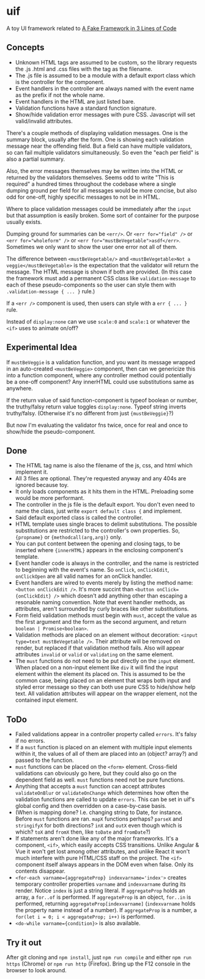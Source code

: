 # uif
A toy UI framework related to [A Fake Framework in 3 Lines of Code](https://dev.to/ronnewcomb/i-wrote-a-fake-ui-framework-in-3-lines-of-code-4nej)

## Concepts

* Unknown HTML tags are assumed to be custom, so the library requests the .js .html and .css files with the tag as the filename. 
* The .js file is assumed to be a module with a default export class which is the controller for the component.
* Event handlers in the controller are always named with the event name as the prefix if not the whole name.
* Event handlers in the HTML are just listed bare.  
* Validation functions have a standard function signature.
* Show/hide validation error messages with pure CSS. Javascript will set valid/invalid attributes.

There's a couple methods of displaying validation messages.  One is the summary block, usually after the form.  One is showing each validation message near the offending field.  But a field can have multiple validators, so can fail multiple validators simultaneously.  So even the "each per field" is also a partial summary.  

Also, the error messages themselves may be written into the HTML or returned by the validators themselves.  Seems odd to write "This is required" a hundred times throughout the codebase where a single dumping ground per field for all messages would be more concise, but also odd for one-off, highly specific messages to not be in HTML. 

Where to place validation messages could be immediately after the `input` but that assumption is easily broken.  Some sort of container for the purpose usually exists.

Dumping ground for summaries can be `<err/>`.  Or `<err for="field" />` or `<err for="wholeform" />` or `<err for="mustBeVegetable">asdf</err>`.  Sometimes we only want to show the user one error not all of them.

The difference between `<mustBeVegetable/>` and `<mustBeVegetable>Not a veggie</mustBeVegetable>` is the expectation that the validator will return the message. The HTML message is shown if both are provided.  (In this case the framework must add a permanent CSS class like `validation-message` to each of these pseudo-components so the user can style them with `.validation-message { ... }` rule.)

If a `<err />` component is used, then users can style with a `err { ... }` rule. 

Instead of `display:none` can we use `scale:0` and `scale:1` or whatever the `<if>` uses to animate on/off? 

## Experimental Idea

If `mustBeVeggie` is a validation function, and you want its message wrapped in an auto-created `<mustBeVeggie>` component, then can we genericize this into a function component, where any controller method could potentially be a one-off component? Any innerHTML could use substitutions same as anywhere. 

If the return value of said function-component is typeof boolean or number, the truthy/falsy return value toggles `display:none`.  Typeof string inverts truthy/falsy.  (Otherwise it's no different from just `{mustBeVeggie}`?) 

But now I'm evaluating the validator fns twice, once for real and once to show/hide the pseudo-component.


## Done

* The HTML tag name is also the filename of the js, css, and html which implement it. 
* All 3 files are optional. They're requested anyway and any 404s are ignored because toy.
* It only loads components as it hits them in the HTML. Preloading some would be more performant.
* The controller in the js file is the default export. You don't even need to name the class, just write `export default class {` and implement.
* Said default exported class is called the controller.
* HTML template uses single braces to delimit substitutions. The possible substitutions are restricted to the controller's own properties. So, `{propname}` or `{methodcall(arg,arg)}` only. 
* You can put content between the opening and closing tags, to be inserted where `{innerHTML}` appears in the enclosing component's template.
* Event handler code is always in the controller, and the name is restricted to beginning with the event's name.  So `onClick`, `onClickEdit`, `onClickOpen` are all valid names for an onClick handler.
* Event handlers are wired to events merely by listing the method name: `<button onClickEdit />`.  It's more succint than `<button onClick={onClickEdit} />` which doesn't add anything other than escaping a resonable naming convention.  Note that event handler methods, as attributes, aren't surrounded by curly braces like other substitutions.
* Form field validation methods must begin with `must`, accept the value as the first argument and the form as the second argument, and return `boolean | Promise<boolean>`. 
* Validation methods are placed on an element without decoration: `<input type=text mustBeVegetable />`.  Their attribute will be removed on render, but replaced if that validation method fails.  Also will appear attributes `invalid` or `valid` or `validating` on the same element.
* The `must` functions do not need to be put directly on the `input` element.  When placed on a non-input element like `div` it will find the input element within the element its placed on. This is assumed to be the common case, being placed on an element that wraps both input and styled error message so they can both use pure CSS to hide/show help text.  All validation attributes will appear on the wrapper element, not the contained input element. 

## ToDo 

* Failed validations appear in a controller property called `errors`.  It's falsy if no errors.
* If a `must` function is placed on an element with multiple input elements within it, the values of all of them are placed into an (object? array?) and passed to the function.
* `must` functions can be placed on the `<form>` element.  Cross-field validations can obviously go here, but they could also go on the dependent field as well.  `must` functions need not be pure functions.
* Anything that accepts a `must` function can accept attributes `validateOnBlur` or `validateOnChange` which determines how often the validation functions are called to update `errors`. This can be set in uif's global config and then overridden on a case-by-case basis.
* (When is mapping done?  I.e. changing string to Date, for instance.  Before `must` functions are ran. `mapX` functions perhaps? `parseX` and `stringifyX` for both directions? `inX` and `outX` even though which is which? `toX` and `fromX` then, like `toDate` and `fromDate`?) 
* If statements aren't done like any of the major frameworks.  It's a component, `<if>`, which easily accepts CSS transitions.  Unlike Angular & Vue it won't get lost among other attributes, and unlike React it won't much interfere with pure HTML/CSS staff on the project.  The `<if>` component itself always appears in the DOM even when false. Only its contents disappear.  
*  `<for-each varname={aggregateProp} indexvarname='index'>` creates temporary controller properties `varname` and `indexvarname` during its render.  Notice `index` is just a string literal. If `aggregateProp` holds an array, a `for..of` is performed.  If `aggregateProp` is an object, `for..in` is performed, returning `aggregateProp[indexvarname]` (`indexvarname` holds the property name instead of a number).  If `aggregateProp` is a number, a `for(let i = 0; i < aggregateProp; i++)` is performed.
* `<do-while varname={condition}>` is also available.

## Try it out

After git cloning and `npm install`, just `npm run compile` and either `npm run https` (Chrome) or `npm run http` (Firefox).  Bring up the F12 console in the browser to look around. 
